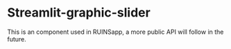 # Streamlit-graphic-slider

This is an component used in RUINSapp, a more public API will follow in the future.